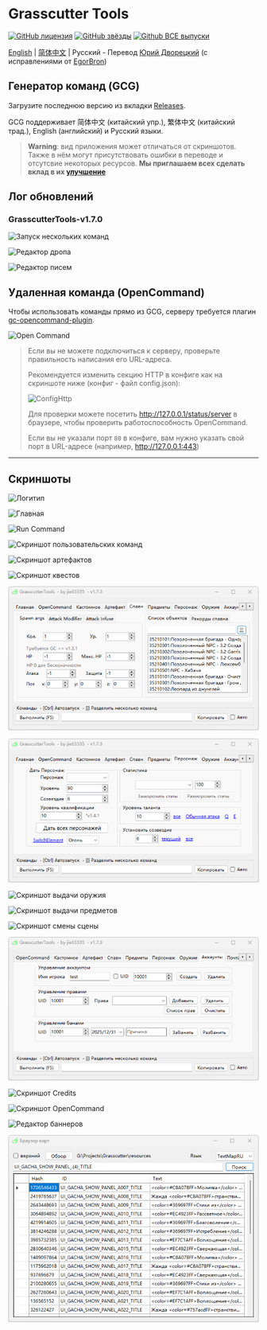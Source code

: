 # Grasscutter Tools

[![GitHub лицензия](https://img.shields.io/github/license/jie65535/GrasscutterCommandGenerator)](https://github.com/jie65535/GrasscutterCommandGenerator/blob/main/LICENSE)
[![GitHub звёзды](https://img.shields.io/github/stars/jie65535/GrasscutterCommandGenerator)](https://github.com/jie65535/GrasscutterCommandGenerator/stargazers)
[![Github ВСЕ выпуски](https://img.shields.io/github/downloads/jie65535/GrasscutterCommandGenerator/total.svg)](https://github.com/jie65535/GrasscutterCommandGenerator/releases)

[English](README.md) | [简体中文](README_zh-cn.md) | Русский - Перевод [Юрий Дворецкий](https://github.com/yurikenjx) (с исправлениями от [EgorBron](https://github.com/EgorBron)) 

## Генератор команд (GCG)

Загрузите последнюю версию из вкладки [Releases](https://github.com/jie65535/GrasscutterCommandGenerator/releases).

GCG поддерживает 简体中文 (китайский упр.), 繁体中文 (китайский трад.), English (английский) и Русский языки.

> **Warning**: вид приложения может отличаться от скриншотов. Также в нём могут присутствовать ошибки в переводе и отсутсвие некоторых ресурсов. **Мы приглашаем всех сделать вклад в их [улучшение](/Source/GrasscutterTools/Resources/ru-ru)**

## Лог обновлений
### GrasscutterTools-v1.7.0

![Запуск нескольких команд](Doc/Screenshots/RunMultipleCommands.png)

![Редактор дропа](Doc/Screenshots-ru/15-DropEditor.png)

![Редактор писем](Doc/Screenshots-ru/16-MailEditor.png)

## Удаленная команда (OpenCommand)

Чтобы использовать команды прямо из GCG, серверу требуется плагин [gc-opencommand-plugin](https://github.com/jie65535/gc-opencommand-plugin).

![Open Command](Doc/Screenshots/OpenCommand.gif)

> Если вы не можете подключиться к серверу, проверьте правильность написания его URL-адреса.
>
> Рекомендуется изменить секцию HTTP в конфиге как на скриншоте ниже (конфиг - файл config.json):
>
> ![ConfigHttp](Doc/Screenshots/ConfigHttp.png)
>
> Для проверки можете посетить http://127.0.0.1/status/server в браузере, чтобы проверить работоспособность OpenCommand.
>
> Если вы не указали порт `80` в конфиге, вам нужно указать свой порт в URL-адресе (например, http://127.0.0.1:443)

---

## Скриншоты

![Логитип](Doc/Screenshots/GrasscutterLogo.png)

![Главная](Doc/Screenshots-ru/0-Home.png)

![Run Command](Doc/Screenshots/RunMultipleCommands.png)

![Скриншот пользовательских команд](Doc/Screenshots-ru/1-CustomCommands.png)

![Скриншот артефактов](Doc/Screenshots-ru/2-CustomArtifact.png)

![Скриншот квестов](Doc/Screenshots-ru/3-Quest.png)

![Скриншот спавна сущностей](Doc/Screenshots-ru/4-SpawnEntity.png)

![Скриншот выдачи персонажа](Doc/Screenshots-ru/5-GiveAvatar.png)

![Скриншот выдачи оружия](Doc/Screenshots-ru/7-CustomWeapon.png)

![Скриншот выдачи предметов](Doc/Screenshots-ru/8-GiveItem.png)

![Скриншот смены сцены](Doc/Screenshots-ru/9-ChangeScene.png)

![Скриншот управления аккаунтом](Doc/Screenshots-ru/11-Manage.png)

![Скриншот Credits](Doc/Screenshots-ru/12-Credits.png)

![Скриншот OpenCommand](Doc/Screenshots-ru/13-Remote.png)

![Редактор баннеров](Doc/Screenshots-ru/14-GachaBannerEditor.png)

![Текстоый браузер карт](Doc/Screenshots-ru/15-TextMapBrowser.png)
